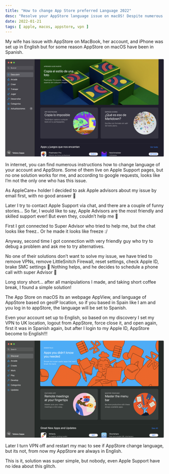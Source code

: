 ```yaml
---
title: "How to change App Store preferred Language 2022"
desc: "Resolve your AppStore language issue on macOS! Despite numerous solutions, I discovered a simple fix for the problem. Change your VPN to UK location, log out of AppStore, force close it, and open again. After logging in, AppStore will switch to English."
date: 2022-01-21
tags: [ apple, macos, appstore, vpn ]
---
```


My wife has issue with AppStore on MacBook, her account, and iPhone was set up in English but for some reason AppStore
on macOS have been in Spanish.

<img src="./appstore-esp.png" alt="App Store in Spanish" eleventy:widths="700">

In internet, you can find numerous instructions how to change language of your account and AppStore. Some of them live
on Apple Support pages, but no one solution works for me, and according to google requests, looks like I’m not the only
one who has this issue.

As AppleCare+ holder I decided to ask Apple advisors about my issue by email first, with no good answer 🙁

Later I try to contact Apple Support via chat, and there are a couple of funny stories… So far, I would like to say,
Apple Advisors are the most friendly and skilled support ever! But even they, couldn’t help me 🙁

First I got connected to Super Advisor who tried to help me, but the chat looks like freez.. Or he made it looks like
freeze :/

Anyway, second time I got connection with very friendly guy who try to debug a problem and ask me to try alternatives.

No one of their solutions don’t want to solve my issue, we have tried to remove VPNs, remove LittleSnitch Firewall,
reset settings, check Apple ID, brake SMC settings 🙂 Nothing helps, and he decides to schedule a phone call with super
Advisor 🙂

Long story short… after all manipulations I made, and taking short coffee break, I found a simple solution!

The App Store on macOS its an webpage AppView, and language of AppStore based on geoIP location, so if you based in
Spain like I am and you log in to appStore, the language will be set to Spanish.

Even your account set up to English, so based on my discovery I set my VPN to UK location, logout from AppStore, force
close it, and open again, first it was in Spanish again, but after I login to my Apple ID, AppStore become to English!!!

<img src="./appstore-eng.png" alt="App Store in English" eleventy:widths="700">

Later I turn VPN off and restart my mac to see if AppStore change language, but its not, from now my AppStore are always
in English.

This is it, solution was super simple, but nobody, even Apple Support have no idea about this glitch.

